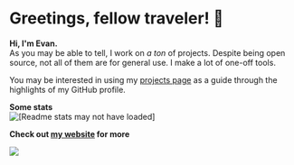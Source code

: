 # Greetings, fellow traveler! 👋
**Hi, I'm Evan.**<br>
As you may be able to tell, I work on *a ton* of projects. Despite being open source, not all of them are for general use. I make a lot of one-off tools.

You may be interested in using my [projects page](https://ewpratten.com/projects) as a guide through the highlights of my GitHub profile.

**Some stats**<br>
<img src="https://github-readme-stats.vercel.app/api?username=ewpratten&show_icons=true&count_private=true&hide=stars&hide_title=true&hide_rank=true&include_all_commits=true&hide_border=true&border_radius=0" alt="[Readme stats may not have loaded]">

**Check out <a href="https://ewpratten.com" rel="me" target="_blank">my website</a> for more**

<!-- Counting some goats -->
<img src="https://ewpratten-github.goatcounter.com/count?p=/">
